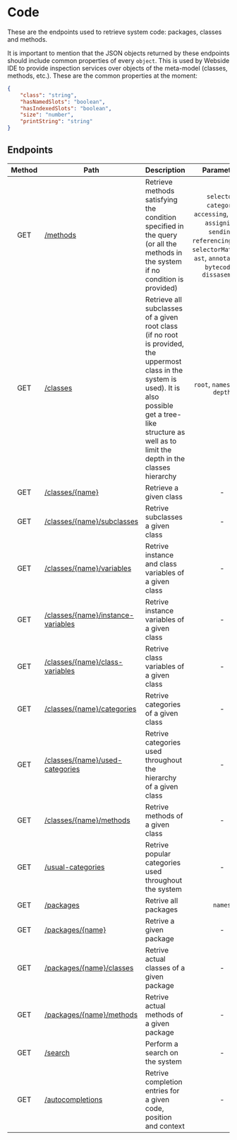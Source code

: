 # Code

These are the endpoints used to retrieve system code: packages, classes and methods.

It is important to mention that the JSON objects returned by these endpoints should include common properties of every `object`. This is used by Webside IDE to provide inspection services over objects of the meta-model (classes, methods, etc.).
These are the common properties at the moment:

```json
{
	"class": "string",
	"hasNamedSlots": "boolean",
	"hasIndexedSlots": "boolean",
	"size": "number",
	"printString": "string"
}
```

## Endpoints

| Method | Path                                                                         | Description                                                                                                                                                                                                             |                                                                           Parameters                                                                           | Payload |
| :----: | ---------------------------------------------------------------------------- | ----------------------------------------------------------------------------------------------------------------------------------------------------------------------------------------------------------------------- | :------------------------------------------------------------------------------------------------------------------------------------------------------------: | ------- |
|  GET   | [/methods](methods/get.md)                                                   | Retrieve methods satisfying the condition specified in the query (or all the methods in the system if no condition is provided)                                                                                         | `selector`, `category`, `accessing`, `using`, `assigning`, `sending`, `referencingClass`, `selectorMatching`, `ast`, `annotations`, `bytecodes`, `dissasembly` | -       |
|  GET   | [/classes](classes/get.md)                                                   | Retrieve all subclasses of a given root class (if no root is provided, the uppermost class in the system is used). It is also possible get a tree-like structure as well as to limit the depth in the classes hierarchy |                                                                `root`, `names`, `tree`, `depth`                                                                | -       |
|  GET   | [/classes/{name}](classes/name/get.md)                                       | Retrieve a given class                                                                                                                                                                                                  |                                                                               -                                                                                | -       |
|  GET   | [/classes/{name}/subclasses](classes/name/subclasses/get.md)                 | Retrive subclasses a given class                                                                                                                                                                                        |                                                                               -                                                                                | -       |
|  GET   | [/classes/{name}/variables](classes/name/variables/get.md)                   | Retrive instance and class variables of a given class                                                                                                                                                                   |                                                                               -                                                                                | -       |
|  GET   | [/classes/{name}/instance-variables](classes/name/instance-variables/get.md) | Retrive instance variables of a given class                                                                                                                                                                             |                                                                               -                                                                                | -       |
|  GET   | [/classes/{name}/class-variables](classes/name/class-variables/get.md)       | Retrive class variables of a given class                                                                                                                                                                                |                                                                               -                                                                                | -       |
|  GET   | [/classes/{name}/categories](classes/name/categories/get.md)                 | Retrive categories of a given class                                                                                                                                                                                     |                                                                               -                                                                                | -       |
|  GET   | [/classes/{name}/used-categories](classes/name/used-categories/get.md)       | Retrive categories used throughout the hierarchy of a given class                                                                                                                                                       |                                                                               -                                                                                | -       |
|  GET   | [/classes/{name}/methods](classes/name/methods/get.md)                       | Retrive methods of a given class                                                                                                                                                                                        |                                                                               -                                                                                | -       |
|  GET   | [/usual-categories](usual-categories/get.md)                                 | Retrive popular categories used throughout the system                                                                                                                                                                   |                                                                               -                                                                                | -       |
|  GET   | [/packages](packages/get.md)                                                 | Retrive all packages                                                                                                                                                                                                    |                                                                            `names`                                                                             | -       |
|  GET   | [/packages/{name}](packages/name/get.md)                                     | Retrive a given package                                                                                                                                                                                                 |                                                                               -                                                                                | -       |
|  GET   | [/packages/{name}/classes](packages/name/classes/get.md)                     | Retrive actual classes of a given package                                                                                                                                                                               |                                                                               -                                                                                | -       |
|  GET   | [/packages/{name}/methods](packages/name/methods/get.md)                     | Retrive actual methods of a given package                                                                                                                                                                               |                                                                               -                                                                                | -       |
|  GET   | [/search](search/get.md)                                                     | Perform a search on the system                                                                                                                                                                                          |                                                                               -                                                                                | -       |
|  GET   | [/autocompletions](autocompletions/post.md)                                  | Retrive completion entries for a given code, position and context                                                                                                                                                       |                                                                               -                                                                                | -       |
